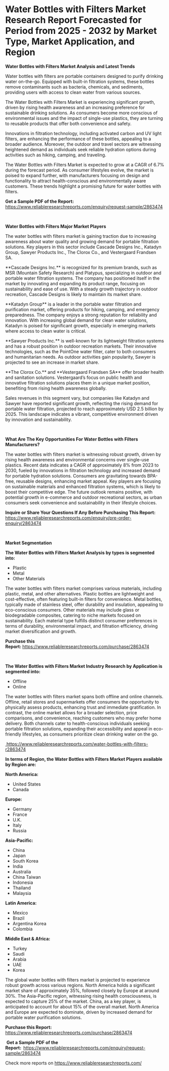 <p><h1>Water Bottles with Filters Market Research Report Forecasted for Period from 2025 -  2032 by Market Type, Market Application, and Region</h1></p><p><strong>Water Bottles with Filters Market Analysis and Latest Trends</strong></p>
<p><p>Water bottles with filters are portable containers designed to purify drinking water on-the-go. Equipped with built-in filtration systems, these bottles remove contaminants such as bacteria, chemicals, and sediments, providing users with access to clean water from various sources.</p><p>The Water Bottles with Filters Market is experiencing significant growth, driven by rising health awareness and an increasing preference for sustainable drinking solutions. As consumers become more conscious of environmental issues and the impact of single-use plastics, they are turning to reusable products that offer both convenience and safety. </p><p>Innovations in filtration technology, including activated carbon and UV light filters, are enhancing the performance of these bottles, appealing to a broader audience. Moreover, the outdoor and travel sectors are witnessing heightened demand as individuals seek reliable hydration options during activities such as hiking, camping, and traveling.</p><p>The Water Bottles with Filters Market is expected to grow at a CAGR of 6.7% during the forecast period. As consumer lifestyles evolve, the market is poised to expand further, with manufacturers focusing on design and functionality to attract health-conscious and environmentally aware customers. These trends highlight a promising future for water bottles with filters.</p></p>
<p><strong>Get a Sample PDF of the Report:&nbsp;</strong> <a href="https://www.reliableresearchreports.com/enquiry/request-sample/2863474?utm_campaign=3002&utm_medium=2&utm_source=Github&utm_content=ia&utm_term=12032025&utm_id=water-bottles-with-filters">https://www.reliableresearchreports.com/enquiry/request-sample/2863474</a></p>
<p>&nbsp;</p>
<p><strong>Water Bottles with Filters Major Market Players</strong></p>
<p><p>The water bottles with filters market is gaining traction due to increasing awareness about water quality and growing demand for portable filtration solutions. Key players in this sector include Cascade Designs Inc., Katadyn Group, Sawyer Products Inc., The Clorox Co., and Vestergaard Frandsen SA.</p><p>**Cascade Designs Inc.** is recognized for its premium brands, such as MSR (Mountain Safety Research) and Platypus, specializing in outdoor and portable water filtration systems. The company has positioned itself in the market by innovating and expanding its product range, focusing on sustainability and ease of use. With a steady growth trajectory in outdoor recreation, Cascade Designs is likely to maintain its market share.</p><p>**Katadyn Group** is a leader in the portable water filtration and purification market, offering products for hiking, camping, and emergency preparedness. The company enjoys a strong reputation for reliability and innovation. With increasing global demand for clean water solutions, Katadyn is poised for significant growth, especially in emerging markets where access to clean water is critical.</p><p>**Sawyer Products Inc.** is well-known for its lightweight filtration systems and has a robust position in outdoor recreation markets. Their innovative technologies, such as the PointOne water filter, cater to both consumers and humanitarian needs. As outdoor activities gain popularity, Sawyer is projected to see an increase in market share.</p><p>**The Clorox Co.** and **Vestergaard Frandsen SA** offer broader health and sanitation solutions. Vestergaard’s focus on public health and innovative filtration solutions places them in a unique market position, benefiting from rising health awareness globally. </p><p>Sales revenues in this segment vary, but companies like Katadyn and Sawyer have reported significant growth, reflecting the rising demand for portable water filtration, projected to reach approximately USD 2.5 billion by 2025. This landscape indicates a vibrant, competitive environment driven by innovation and sustainability.</p></p>
<p>&nbsp;</p>
<p><strong>What Are The Key Opportunities For Water Bottles with Filters Manufacturers?</strong></p>
<p><p>The water bottles with filters market is witnessing robust growth, driven by rising health awareness and environmental concerns over single-use plastics. Recent data indicates a CAGR of approximately 8% from 2023 to 2030, fueled by innovations in filtration technology and increased demand for portable hydration solutions. Consumers are gravitating towards BPA-free, reusable designs, enhancing market appeal. Key players are focusing on sustainable materials and enhanced filtration systems, which is likely to boost their competitive edge. The future outlook remains positive, with potential growth in e-commerce and outdoor recreational sectors, as urban consumers seek convenience and sustainability in their lifestyle choices.</p></p>
<p><strong>Inquire or Share Your Questions If Any Before Purchasing This Report:</strong> <a href="https://www.reliableresearchreports.com/enquiry/pre-order-enquiry/2863474?utm_campaign=3002&utm_medium=2&utm_source=Github&utm_content=ia&utm_term=12032025&utm_id=water-bottles-with-filters">https://www.reliableresearchreports.com/enquiry/pre-order-enquiry/2863474</a></p>
<p>&nbsp;</p>
<p><strong>Market Segmentation</strong></p>
<p><strong>The Water Bottles with Filters Market Analysis by types is segmented into:</strong></p>
<p><ul><li>Plastic</li><li>Metal</li><li>Other Materials</li></ul></p>
<p><p>The water bottles with filters market comprises various materials, including plastic, metal, and other alternatives. Plastic bottles are lightweight and cost-effective, often featuring built-in filters for convenience. Metal bottles, typically made of stainless steel, offer durability and insulation, appealing to eco-conscious consumers. Other materials may include glass or biodegradable composites, catering to niche markets focused on sustainability. Each material type fulfills distinct consumer preferences in terms of durability, environmental impact, and filtration efficiency, driving market diversification and growth.</p></p>
<p><strong>Purchase this Report:&nbsp;</strong><a href="https://www.reliableresearchreports.com/purchase/2863474?utm_campaign=3002&utm_medium=2&utm_source=Github&utm_content=ia&utm_term=12032025&utm_id=water-bottles-with-filters">https://www.reliableresearchreports.com/purchase/2863474</a></p>
<p>&nbsp;</p>
<p><strong>The Water Bottles with Filters Market Industry Research by Application is segmented into:</strong></p>
<p><ul><li>Offline</li><li>Online</li></ul></p>
<p><p>The water bottles with filters market spans both offline and online channels. Offline, retail stores and supermarkets offer consumers the opportunity to physically assess products, enhancing trust and immediate gratification. In contrast, the online market allows for a broader selection, price comparisons, and convenience, reaching customers who may prefer home delivery. Both channels cater to health-conscious individuals seeking portable filtration solutions, expanding their accessibility and appeal in eco-friendly lifestyles, as consumers prioritize clean drinking water on the go.</p></p>
<p><a href="https://www.reliableresearchreports.com/water-bottles-with-filters-r2863474?utm_campaign=3002&utm_medium=2&utm_source=Github&utm_content=ia&utm_term=12032025&utm_id=water-bottles-with-filters">&nbsp;https://www.reliableresearchreports.com/water-bottles-with-filters-r2863474</a></p>
<p><strong>In terms of Region, the Water Bottles with Filters Market Players available by Region are:</strong></p>
<p>
    <p> <strong> North America: </strong>
        <ul>
            <li>United States</li>
            <li>Canada</li>
        </ul>
        </p> 
    <p> <strong> Europe: </strong>
        <ul>
            <li>Germany</li>
            <li>France</li>
            <li>U.K.</li>
            <li>Italy</li>
            <li>Russia</li>
        </ul>
        </p> 
    <p> <strong> Asia-Pacific: </strong>
        <ul>
            <li>China</li>
            <li>Japan</li>
            <li>South Korea</li>
            <li>India</li>
            <li>Australia</li>
            <li>China Taiwan</li>
            <li>Indonesia</li>
            <li>Thailand</li>
            <li>Malaysia</li>
        </ul>
        </p> 
    <p> <strong> Latin America: </strong>
        <ul>
            <li>Mexico</li>
            <li>Brazil</li>
            <li>Argentina Korea</li>
            <li>Colombia</li>
        </ul>
        </p> 
    <p> <strong> Middle East & Africa: </strong>
        <ul>
            <li>Turkey</li>
            <li>Saudi</li>
            <li>Arabia</li>
            <li>UAE</li>
            <li>Korea</li>
        </ul>
    </p>
    </p>
<p><p>The global water bottles with filters market is projected to experience robust growth across various regions. North America holds a significant market share of approximately 35%, followed closely by Europe at around 30%. The Asia-Pacific region, witnessing rising health consciousness, is expected to capture 25% of the market. China, as a key player, is anticipated to account for about 15% of the overall market. North America and Europe are expected to dominate, driven by increased demand for portable water purification solutions.</p></p>
<p><strong>Purchase this Report: </strong><a href="https://www.reliableresearchreports.com/purchase/2863474?utm_campaign=3002&utm_medium=2&utm_source=Github&utm_content=ia&utm_term=12032025&utm_id=water-bottles-with-filters">https://www.reliableresearchreports.com/purchase/2863474</a></p>
<p>&nbsp;<strong>Get a Sample PDF of the Report:&nbsp;&nbsp;</strong><a href="https://www.reliableresearchreports.com/enquiry/request-sample/2863474?utm_campaign=3002&utm_medium=2&utm_source=Github&utm_content=ia&utm_term=12032025&utm_id=water-bottles-with-filters">https://www.reliableresearchreports.com/enquiry/request-sample/2863474</a></p>
<p><strong></strong></p>
<p>Check more reports on <a href="https://www.reliableresearchreports.com/?utm_campaign=3002&utm_medium=2&utm_source=Github&utm_content=ia&utm_term=12032025&utm_id=water-bottles-with-filters">https://www.reliableresearchreports.com/</a></p>